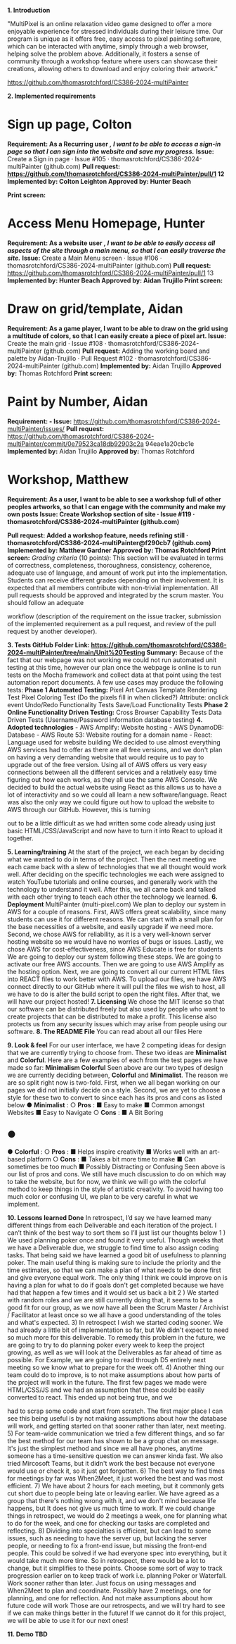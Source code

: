 **1. Introduction**


"MultiPixel is an online relaxation video game designed to offer a more enjoyable experience for
stressed individuals during their leisure time. Our program is unique as it offers free, easy access
to pixel painting software, which can be interacted with anytime, simply through a web browser,
helping solve the problem above. Additionally, it fosters a sense of community through a
workshop feature where users can showcase their creations, allowing others to download and
enjoy coloring their artwork."


https://github.com/thomasrotchford/CS386-2024-multiPainter


**2. Implemented requirements**

# Sign up page, Colton

**Requirement: As a Recurring user** **_, I want to be able to access a sign-in page so that I can
sign into the website and save my progress._**
**Issue:** Create a Sign in page · Issue #105 · thomasrotchford/CS386-2024-multiPainter
(github.com)
**Pull request: https://github.com/thomasrotchford/CS386-2024-multiPainter/pull/1 12
Implemented by: Colton Leighton
Approved by: Hunter Beach**


**Print screen:**

# Access Menu Homepage, Hunter

**Requirement: As a website user** **_, I want to be able to easily access all aspects of the site
through a main menu, so that I can easily traverse the site._**
**Issue:** Create a Main Menu screen · Issue #106 · thomasrotchford/CS386-2024-multiPainter
(github.com)
**Pull request:** https://github.com/thomasrotchford/CS386-2024-multiPainter/pull/1 13
**Implemented by: Hunter Beach
Approved by: Aidan Trujillo
Print screen:**


# Draw on grid/template, Aidan

**Requirement: As a game player, I want to be able to draw on the grid using a multitude of
colors, so that I can easily create a piece of pixel art.
Issue:** Create the main grid · Issue #108 · thomasrotchford/CS386-2024-multiPainter
(github.com)
**Pull request:** Adding the working board and palette by Aidan-Trujillo · Pull Request #102 ·
thomasrotchford/CS386-2024-multiPainter (github.com)
**Implemented by:** Aidan Trujillo
**Approved by:** Thomas Rotchford
**Print screen:**

# Paint by Number, Aidan

**Requirement: -
Issue:** https://github.com/thomasrotchford/CS386-2024-multiPainter/issues/
**Pull request:**
https://github.com/thomasrotchford/CS386-2024-multiPainter/commit/0e79523ca18db92903c2a
94eae1a20cbc1e
**Implemented by:** Aidan Trujillo
**Approved by:** Thomas Rotchford


# Workshop, Matthew

**Requirement: As a user, I want to be able to see a workshop full of other peoples artworks,
so that I can engage with the community and make my own posts
Issue: Create Workshop section of site · Issue #119 ·
thomasrotchford/CS386-2024-multiPainter (github.com)**


**Pull request: Added a workshop feature, needs refining still ·
thomasrotchford/CS386-2024-multiPainter@f290cb7 (github.com)
Implemented by: Matthew Gardner
Approved by: Thomas Rotchford
Print screen:**
_Grading criteria_ (10 points): This section will be evaluated in terms of correctness,
completeness, thoroughness, consistency, coherence, adequate use of language, and amount of
work put into the implementation. Students can receive different grades depending on their
involvement. It is expected that all members contribute with non-trivial implementation. All pull
requests should be approved and integrated by the scrum master. You should follow an adequate


workflow (description of the requirement on the issue tracker, submission of the implemented
requirement as a pull request, and review of the pull request by another developer).

**3. Tests
GitHub Folder Link:
https://github.com/thomasrotchford/CS386-2024-multiPainter/tree/main/Unit%20Testing
Summary:**
    Because of the fact that our webpage was not working we could not run automated unit
testing at this time, however our plan once the webpage is online is to run tests on the Mocha
framework and collect data at that point using the test automation report documents. A few use
cases may produce the following tests:
**Phase 1 Automated Testing:**
Pixel Art Canvas Template Rendering Test
Pixel Coloring Test (Do the pixels fill in when clicked?) Attribute: onclick event
Undo/Redo Functionality Tests
Save/Load Functionality Tests
**Phase 2 Online Functionality Driven Testing:**
Cross Browser Capability Tests
Data Driven Tests (Username/Password information database testing)
**4. Adopted technologies**
    - AWS Amplify: Website hosting
    - AWS DynamoDB: Database
    - AWS Route 53: Website routing for a domain name
    - React: Language used for website building
       We decided to use almost everything AWS services had to offer as there are all free
versions, and we don't plan on having a very demanding website that would require us to pay to
upgrade out of the free version. Using all of AWS offers us very easy connections between all
the different services and a relatively easy time figuring out how each works, as they all use the
same AWS Console.
    We decided to build the actual website using React as this allows us to have a lot of
interactivity and so we could all learn a new software/language. React was also the only way we
could figure out how to upload the website to AWS through our GitHub. However, this is turning


out to be a little difficult as we had written some code already using just basic
HTML/CSS/JavaScript and now have to turn it into React to upload it together.

**5. Learning/training**
    At the start of the project, we each began by deciding what we wanted to do in terms of
the project. Then the next meeting we each came back with a slew of technologies that we all
thought would work well. After deciding on the specific technologies we each were assigned to
watch YouTube tutorials and online courses, and generally work with the technology to
understand it well. After this, we all came back and talked with each other trying to teach each
other the technology we learned.
**6. Deployment**
MultiPainter (multi-pixel.com)
    We plan to deploy our system in AWS for a couple of reasons. First, AWS offers great
scalability, since many students can use it for different reasons. We can start with a small plan for
the base necessities of a website, and easily upgrade if we need more. Second, we chose AWS
for reliability, as it is a very well-known server hosting website so we would have no worries of
bugs or issues. Lastly, we chose AWS for cost-effectiveness, since AWS Educate is free for
students
    We are going to deploy our system following these steps. We are going to activate our
free AWS accounts. Then we are going to use AWS Amplify as the hosting option. Next, we are
going to convert all our current HTML files into REACT files to work better with AWS. To
upload our files, we have AWS connect directly to our GitHub where it will pull the files we
wish to host, all we have to do is alter the build script to open the right files.
    After that, we will have our project hosted!
**7. Licensing**
    We chose the MIT license so that our software can be distributed freely but also used by
people who want to create projects that can be distributed to make a profit. This license also
protects us from any security issues which may arise from people using our software.
**8. The README File**
You can read about all our files Here


**9. Look & feel**
    For our user interface, we have 2 competing ideas for design that we are currently trying
to choose from. These two ideas are **Minimalist** and **Colorful**. Here are a few examples of each
from the test pages we have made so far:
    **Minimalism Colorful**
    Seen above are our two types of design we are currently deciding between, **Colorful** and
**Minimalist**. The reason we are so split right now is two-fold. First, when we all began working
on our pages we did not initially decide on a style. Second, we are yet to choose a style for these
two to convert to since each has its pros and cons as listed below
    ● **Minimalist** :
       ○ **Pros** :
          ■ Easy to make
          ■ Common amongst Websites
          ■ Easy to Navigate
       ○ **Cons** :
          ■ A Bit Boring


## ●

● **Colorful** :
○ **Pros** :
■ Helps inspire creativity
■ Works well with an art-based platform
○ **Cons** :
■ Takes a bit more time to make
■ Can sometimes be too much
■ Possibly Distracting or Confusing
Seen above is our list of pros and cons. We still have much discussion to do on which
way to take the website, but for now, we think we will go with the colorful method to keep things
in the style of artistic creativity. To avoid having too much color or confusing UI, we plan to be
very careful in what we implement.

**10. Lessons learned Done**
    In retrospect, I’d say we have learned many different things from each Deliverable and
each iteration of the project. I can’t think of the best way to sort them so I’ll just list our thoughts
below
1 ) We used planning poker once and found it very useful. Though weeks that we have a
Deliverable due, we struggle to find time to also assign coding tasks. That being said we have
learned a good bit of usefulness to planning poker. The main useful thing is making sure to
include the priority and the time estimates, so that we can make a plan of what needs to be done
first and give everyone equal work. The only thing I think we could improve on is having a plan
for what to do if goals don't get completed because we have had that happen a few times and it
would set us back a bit
2 ) We started with random roles and we are still currently doing that, it seems to be a good fit
for our group, as we now have all been the Scrum Master / Archivist / Facilitator at least once so
we all have a good understanding of the toles and what's expected.
3) In retrospect I wish we started coding sooner. We had already a little bit of implementation so
far, but We didn't expect to need so much more for this deliverable. To remedy this problem in
the future, we are going to try to do planning poker every week to keep the project growing, as
well as we will look at the Deliverables as far ahead of time as possible. For Example, we are
going to read through D5 entirely next meeting so we know what to prepare for the week off.
4) Another thing our team could do to improve, is to not make assumptions about how parts of
the project will work in the future. The first few pages we made were HTML/CSS/JS and we had
an assumption that these could be easily converted to react. This ended up not being true, and we


had to scrap some code and start from scratch. The first major place I can see this being useful is
by not making assumptions about how the database will work, and getting started on that sooner
rather than later, next meeting.
5) For team-wide communication we tried a few different things, and so far the best method for
our team has shown to be a group chat on message. It's just the simplest method and since we all
have phones, anytime someone has a time-sensitive question we can answer kinda fast. We also
tried Mircosoft Teams, but it didn't work the best because not everyone would use or check it, so
it just got forgotten.
6) The best way to find times for meetings by far was When2Meet, it just worked the best and
was most efficient.
7) We have about 2 hours for each meeting, but it commonly gets cut short due to people being
late or leaving earlier. We have agreed as a group that there's nothing wrong with it, and we don't
mind because life happens, but It does not give us much time to work. If we could change things
in retrospect, we would do 2 meetings a week, one for planning what to do for the week, and one
for checking our tasks are completed and reflecting.
8) Dividing into specialties is efficient, but can lead to some issues, such as needing to have the
server up, but lacking the server people, or needing to fix a front-end issue, but missing the
front-end people. This could be solved if we had everyone spec into everything, but it would take
much more time.
So in retrospect, there would be a lot to change, but it simplifies to these points. Choose some
sort of way to track progression earlier on to keep track of work i.e. planning Poker or Waterfall.
Work sooner rather than later. Just focus on using messages and When2Meet to plan and
coordinate. Possibly have 2 meetings, one for planning, and one for reflection. And not make
assumptions about how future code will work
Those are our retrospects, and we will try hard to see if we can make things better in the future!
If we cannot do it for this project, we will be able to use it for our next ones!

**11. Demo TBD**


